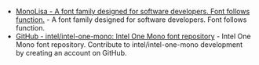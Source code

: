 - [MonoLisa - A font family designed for software developers. Font follows function.](https://www.monolisa.dev/) - A font family designed for software developers. Font follows function.
- [GitHub - intel/intel-one-mono: Intel One Mono font repository](https://github.com/intel/intel-one-mono) - Intel One Mono font repository. Contribute to intel/intel-one-mono development by creating an account on GitHub.